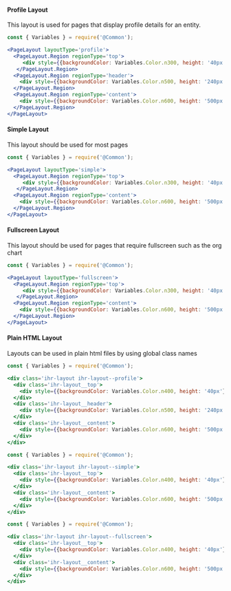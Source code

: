 #### Profile Layout

This layout is used for pages that display profile details for an entity.

```jsx
const { Variables } = require('@Common');

<PageLayout layoutType='profile'>
  <PageLayout.Region regionType='top'>
     <div style={{backgroundColor: Variables.Color.n300, height: '40px'}}/>
   </PageLayout.Region>
  <PageLayout.Region regionType='header'>
    <div style={{backgroundColor: Variables.Color.n500, height: '240px'}}/>
  </PageLayout.Region>
  <PageLayout.Region regionType='content'>
    <div style={{backgroundColor: Variables.Color.n600, height: '500px'}}/>
  </PageLayout.Region>
</PageLayout>
```
#### Simple Layout

This layout should be used for most pages

```jsx
const { Variables } = require('@Common');

<PageLayout layoutType='simple'>
  <PageLayout.Region regionType='top'>
     <div style={{backgroundColor: Variables.Color.n300, height: '40px'}}/>
   </PageLayout.Region>
  <PageLayout.Region regionType='content'>
    <div style={{backgroundColor: Variables.Color.n600, height: '500px'}}/>
  </PageLayout.Region>
</PageLayout>
```

#### Fullscreen Layout

This layout should be used for pages that require fullscreen such as the org chart

```jsx
const { Variables } = require('@Common');

<PageLayout layoutType='fullscreen'>
  <PageLayout.Region regionType='top'>
     <div style={{backgroundColor: Variables.Color.n300, height: '40px'}}/>
   </PageLayout.Region>
  <PageLayout.Region regionType='content'>
    <div style={{backgroundColor: Variables.Color.n600, height: '500px'}}/>
  </PageLayout.Region>
</PageLayout>
```

#### Plain HTML Layout

Layouts can be used in plain html files by using global class names
```jsx
const { Variables } = require('@Common');

<div class='ihr-layout ihr-layout--profile'>
  <div class='ihr-layout__top'>
    <div style={{backgroundColor: Variables.Color.n400, height: '40px'}}/>
  </div>
  <div class='ihr-layout__header'>
    <div style={{backgroundColor: Variables.Color.n500, height: '240px'}}/>
  </div>
  <div class='ihr-layout__content'>
    <div style={{backgroundColor: Variables.Color.n600, height: '500px'}}/>
  </div>
</div>
```
```jsx
const { Variables } = require('@Common');

<div class='ihr-layout ihr-layout--simple'>
  <div class='ihr-layout__top'>
    <div style={{backgroundColor: Variables.Color.n400, height: '40px'}}/>
  </div>
  <div class='ihr-layout__content'>
    <div style={{backgroundColor: Variables.Color.n600, height: '500px'}}/>
  </div>
</div>
```
```jsx
const { Variables } = require('@Common');

<div class='ihr-layout ihr-layout--fullscreen'>
  <div class='ihr-layout__top'>
    <div style={{backgroundColor: Variables.Color.n400, height: '40px'}}/>
  </div>
  <div class='ihr-layout__content'>
    <div style={{backgroundColor: Variables.Color.n600, height: '500px'}}/>
  </div>
</div>
```
